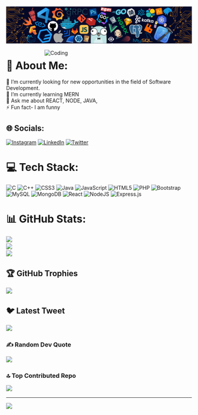 ![MasterHead](https://github.com/AshishRanjan9ar/AshishRanjan9ar/blob/master/240304586-d48893bd-0757-481c-8d7e-ba3e163feae7.png)

<img align="right" alt="Coding" width="400" src="https://github.com/samarsajad/samarsajad/assets/142666229/51d590e2-dc2f-4beb-b117-22538c953315">

# 💫 About Me:
🤝 I’m currently looking for new opportunities in the field of Software Development.<br>🌱 I’m currently learning MERN<br>💬 Ask me about REACT, NODE, JAVA,<br>⚡ Fun fact- I am funny


## 🌐 Socials:
[![Instagram](https://img.shields.io/badge/Instagram-%23E4405F.svg?logo=Instagram&logoColor=white)](https://instagram.com/imashish009) [![LinkedIn](https://img.shields.io/badge/LinkedIn-%230077B5.svg?logo=linkedin&logoColor=white)](https://linkedin.com/in/ashish-ranjan-699436197) [![Twitter](https://img.shields.io/badge/Twitter-%231DA1F2.svg?logo=Twitter&logoColor=white)](https://twitter.com/ashishrrr09) 

# 💻 Tech Stack:
![C](https://img.shields.io/badge/c-%2300599C.svg?style=flat&logo=c&logoColor=white) ![C++](https://img.shields.io/badge/c++-%2300599C.svg?style=flat&logo=c%2B%2B&logoColor=white) ![CSS3](https://img.shields.io/badge/css3-%231572B6.svg?style=flat&logo=css3&logoColor=white) ![Java](https://img.shields.io/badge/java-%23ED8B00.svg?style=flat&logo=java&logoColor=white) ![JavaScript](https://img.shields.io/badge/javascript-%23323330.svg?style=flat&logo=javascript&logoColor=%23F7DF1E) ![HTML5](https://img.shields.io/badge/html5-%23E34F26.svg?style=flat&logo=html5&logoColor=white) ![PHP](https://img.shields.io/badge/php-%23777BB4.svg?style=flat&logo=php&logoColor=white) ![Bootstrap](https://img.shields.io/badge/bootstrap-%23563D7C.svg?style=flat&logo=bootstrap&logoColor=white) ![MySQL](https://img.shields.io/badge/mysql-%2300f.svg?style=flat&logo=mysql&logoColor=white) ![MongoDB](https://img.shields.io/badge/MongoDB-%234ea94b.svg?style=flat&logo=mongodb&logoColor=white) ![React](https://img.shields.io/badge/react-%2320232a.svg?style=flat&logo=react&logoColor=%2361DAFB) ![NodeJS](https://img.shields.io/badge/node.js-6DA55F?style=flat&logo=node.js&logoColor=white) ![Express.js](https://img.shields.io/badge/express.js-%23404d59.svg?style=flat&logo=express&logoColor=%2361DAFB)
# 📊 GitHub Stats:
![](https://github-readme-stats.vercel.app/api?username=Ashishranjan9ar&theme=radical&hide_border=false&include_all_commits=true&count_private=true)<br/>
![](https://github-readme-streak-stats.herokuapp.com/?user=Ashishranjan9ar&theme=radical&hide_border=false)<br/>
![](https://github-readme-stats.vercel.app/api/top-langs/?username=Ashishranjan9ar&theme=radical&hide_border=false&include_all_commits=true&count_private=true&layout=compact)

## 🏆 GitHub Trophies
![](https://github-profile-trophy.vercel.app/?username=Ashishranjan9ar&theme=radical&no-frame=false&no-bg=true&margin-w=4)

## 🐦 Latest Tweet
[![](https://gtce.itsvg.in/api?username=ashishrrr09)](https://github.com/VishwaGauravIn/github-twitter-card-embed)

### ✍️ Random Dev Quote
![](https://quotes-github-readme.vercel.app/api?type=horizontal&theme=radical)

### 🔝 Top Contributed Repo
![](https://github-contributor-stats.vercel.app/api?username=Ashishranjan9ar&limit=5&theme=radical&combine_all_yearly_contributions=true)

---
[![](https://visitcount.itsvg.in/api?id=Ashishranjan9ar&icon=0&color=0)](https://visitcount.itsvg.in)

<!-- Proudly created with GPRM ( https://gprm.itsvg.in ) -->
